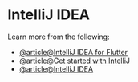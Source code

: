 # IntelliJ IDEA

Learn more from the following:

- [@article@IntelliJ IDEA for Flutter](https://docs.flutter.dev/development/tools/android-studio)
- [@article@Get started with IntelliJ](https://dart.dev/tools/jetbrains-plugin)
- [@article@IntelliJ IDEA](https://www.jetbrains.com/idea/)

